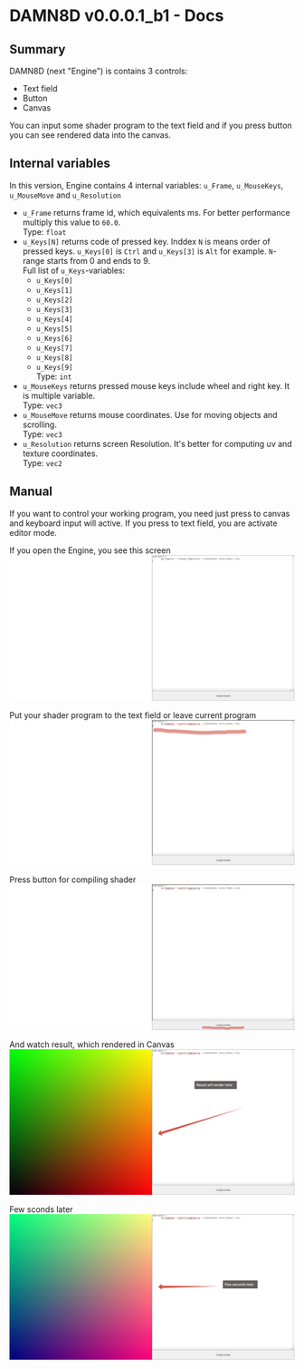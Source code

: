 # DAMN8D v0.0.0.1_b1 - Docs

## Summary

DAMN8D (next "Engine") is contains 3 controls:

* Text field
* Button
* Canvas

You can input some shader program to the text field and if you press button you can see rendered data into the canvas.

## Internal variables

In this version, Engine contains 4 internal variables: `u_Frame`, `u_MouseKeys`, `u_MouseMove` and `u_Resolution`

* `u_Frame` returns frame id, which equivalents ms. For better performance multiply this value to `60.0`.\
  Type: `float`
* `u_Keys[N]` returns code of pressed key. Inddex `N` is means order of pressed keys. `u_Keys[0]` is `Ctrl` and `u_Keys[3]` is `Alt` for example. `N`-range starts from 0 and ends to 9.\
  Full list of `u_Keys`-variables:
  + `u_Keys[0]`
  + `u_Keys[1]`
  + `u_Keys[2]`
  + `u_Keys[3]`
  + `u_Keys[4]`
  + `u_Keys[5]`
  + `u_Keys[6]`
  + `u_Keys[7]`
  + `u_Keys[8]`
  + `u_Keys[9]`\
  Type: `int`
* `u_MouseKeys` returns pressed mouse keys include wheel and right key. It is multiple variable.\
  Type: `vec3`
* `u_MouseMove` returns mouse coordinates. Use for moving objects and scrolling.\
  Type: `vec3`
* `u_Resolution` returns screen Resolution. It's better for computing uv and texture coordinates.\
  Type: `vec2`

## Manual

If you want to control your working program, you need just press to canvas and keyboard input will active. If you press to text field, you are activate editor mode.

If you open the Engine, you see this screen
![Initial screen](../v0.0.0.0/initial_screen.png)

Put your shader program to the text field or leave current program
![Shader program in text field](../v0.0.0.0/shader_program_in_text_field.png)

Press button for compiling shader
![Compile shader here](../v0.0.0.0/compile_shader_here.png)

And watch result, which rendered in Canvas
![And watch result here](../v0.0.0.0/and_watch_result_here.png)

Few sconds later
![Few seconds later](../v0.0.0.0/few_seconds_later.png)
